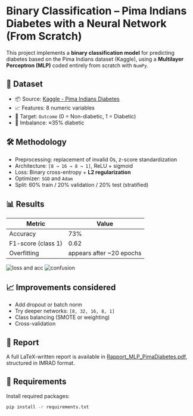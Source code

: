 # Binary Classification – Pima Indians Diabetes with a Neural Network (From Scratch)

This project implements a **binary classification model** for predicting diabetes based on the Pima Indians dataset (Kaggle), using a **Multilayer Perceptron (MLP)** coded entirely from scratch with `NumPy`.

## 📌 Dataset

- 📦 Source: [Kaggle - Pima Indians Diabetes](https://www.kaggle.com/datasets/uciml/pima-indians-diabetes-database)
- 📈 Features: 8 numeric variables
- 🎯 Target: `Outcome` (0 = Non-diabetic, 1 = Diabetic)
- 🧪 Imbalance: ≈35% diabetic

## 🛠️ Methodology

- Preprocessing: replacement of invalid 0s, z-score standardization
- Architecture: `[8 → 16 → 8 → 1]`, ReLU + sigmoid
- Loss: Binary cross-entropy + **L2 regularization**
- Optimizer: `SGD` and `Adam`
- Split: 60% train / 20% validation / 20% test (stratified)

## 📊 Results

| Metric          | Value   |
|-----------------|---------|
| Accuracy        | 73%     |
| F1-score (class 1) | 0.62 |
| Overfitting     | appears after ~20 epochs |

![loss and acc](images/after.png)
![confusion](images/after_1.png)

## 📈 Improvements considered

- Add dropout or batch norm
- Try deeper networks: `[8, 32, 16, 8, 1]`
- Class balancing (SMOTE or weighting)
- Cross-validation

## 📄 Report

A full LaTeX-written report is available in [Rapport_MLP_PimaDiabetes.pdf](Rapport_MLP_PimaDiabetes.pdf), structured in IMRAD format.

## 🧪 Requirements

Install required packages:

```bash
pip install -r requirements.txt
